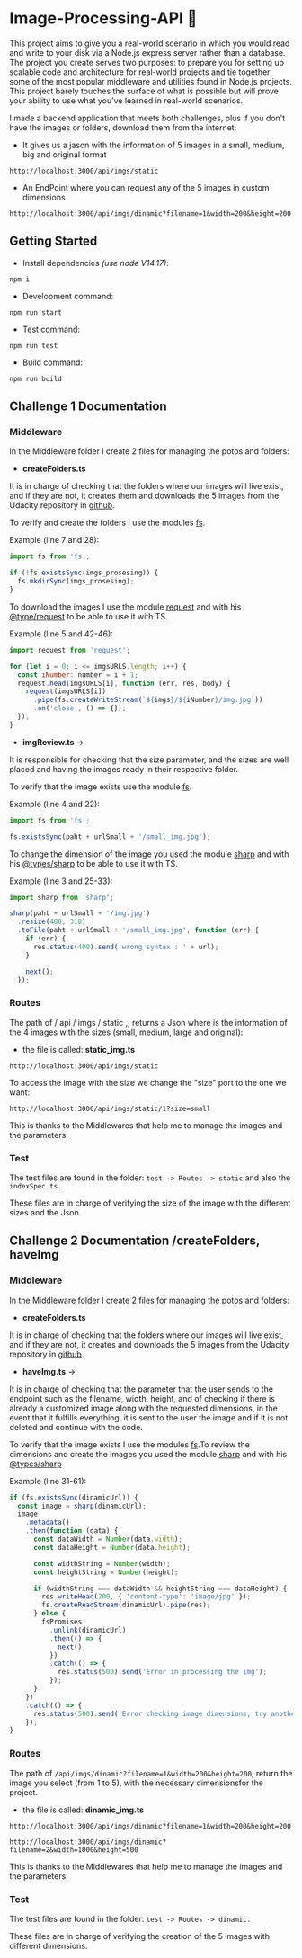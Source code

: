 # Image-Processing-API 🤟

This project aims to give you a real-world scenario in which you would read and write to your disk via a Node.js express server rather than a database. The project you create serves two purposes: to prepare you for setting up scalable code and architecture for real-world projects and tie together some of the most popular middleware and utilities found in Node.js projects. This project barely touches the surface of what is possible but will prove your ability to use what you’ve learned in real-world scenarios.

I made a backend application that meets both challenges, plus if you don't have the images or folders, download them from the internet:

- It gives us a jason with the information of 5 images in a small, medium, big and original format

```
http://localhost:3000/api/imgs/static
```

- An EndPoint where you can request any of the 5 images in custom dimensions

```
http://localhost:3000/api/imgs/dinamic?filename=1&width=200&height=200
```

## Getting Started

- Install dependencies _(use node V14.17)_:

```
npm i
```

- Development command:

```
npm run start
```

- Test command:

```
npm run test
```

- Build command:

```
npm run build
```

## Challenge 1 Documentation

### Middleware

In the Middleware folder I create 2 files for managing the potos and folders:

- **createFolders.ts**

It is in charge of checking that the folders where our images will live exist, and if they are not, it creates them and downloads the 5 images from the Udacity repository in [github](https://github.com/udacity/nd-0067-c1-building-a-server-project-starter/tree/master/images).

To verify and create the folders I use the modules [fs](https://nodejs.org/docs/latest-v14.x/api/fs.html).

Example (line 7 and 28):

```js
import fs from 'fs';

if (!fs.existsSync(imgs_prosesing)) {
  fs.mkdirSync(imgs_prosesing);
}
```

To download the images I use the module [request](https://www.npmjs.com/package/request) and with his [@type/request](https://www.npmjs.com/package/@types/request) to be able to use it with TS.

Example (line 5 and 42-46):

```js
import request from 'request';

for (let i = 0; i <= imgsURLS.length; i++) {
  const iNumber: number = i + 1;
  request.head(imgsURLS[i], function (err, res, body) {
    request(imgsURLS[i])
      .pipe(fs.createWriteStream(`${imgs}/${iNumber}/img.jpg`))
      .on('close', () => {});
  });
}
```

- **imgReview.ts** ->

It is responsible for checking that the size parameter, and the sizes are well placed and having the images ready in their respective folder.

To verify that the image exists use the module [fs](https://nodejs.org/docs/latest-v14.x/api/fs.html).

Example (line 4 and 22):

```js
import fs from 'fs';

fs.existsSync(paht + urlSmall + '/small_img.jpg');
```

To change the dimension of the image you used the module [sharp](https://www.npmjs.com/package/sharp) and with his [@types/sharp](https://www.npmjs.com/package/@types/sharp) to be able to use it with TS.

Example (line 3 and 25-33):

```js
import sharp from 'sharp';

sharp(paht + urlSmall + '/img.jpg')
  .resize(480, 318)
  .toFile(paht + urlSmall + '/small_img.jpg', function (err) {
    if (err) {
      res.status(400).send('wrong syntax : ' + url);
    }

    next();
  });
```

### Routes

The path of / api / imgs / static ,, returns a Json where is the information of the 4 images with the sizes (small, medium, large and original):

- the file is called: **static_img.ts**

```
http://localhost:3000/api/imgs/static
```

To access the image with the size we change the "size" port to the one we want:

```
http://localhost:3000/api/imgs/static/1?size=small
```

This is thanks to the Middlewares that help me to manage the images and the parameters.

### Test

The test files are found in the folder: `test -> Routes -> static` and also the `indexSpec.ts.`

These files are in charge of verifying the size of the image with the different sizes and the Json.

## Challenge 2 Documentation /createFolders, haveImg

### Middleware

In the Middleware folder I create 2 files for managing the potos and folders:

- **createFolders.ts**

It is in charge of checking that the folders where our images will live exist, and if they are not, it creates and downloads the 5 images from the Udacity repository in [github](https://github.com/udacity/nd-0067-c1-building-a-server-project-starter/tree/master/images).

- **haveImg.ts** ->

It is in charge of checking that the parameter that the user sends to the endpoint such as the filename, width, height, and of checking if there is already a customized image along with the requested dimensions, in the event that it fulfills everything, it is sent to the user the image and if it is not deleted and continue with the code.

To verify that the image exists I use the modules [fs](https://nodejs.org/docs/latest-v14.x/api/fs.html).To review the dimensions and create the images you used the module [sharp](https://www.npmjs.com/package/sharp) and with his [@types/sharp](https://www.npmjs.com/package/@types/sharp)

Example (line 31-61):

```js
if (fs.existsSync(dinamicUrl)) {
  const image = sharp(dinamicUrl);
  image
    .metadata()
    .then(function (data) {
      const dataWidth = Number(data.width);
      const dataHeight = Number(data.height);

      const widthString = Number(width);
      const heightString = Number(height);

      if (widthString === dataWidth && heightString === dataHeight) {
        res.writeHead(200, { 'content-type': 'image/jpg' });
        fs.createReadStream(dinamicUrl).pipe(res);
      } else {
        fsPromises
          .unlink(dinamicUrl)
          .then(() => {
            next();
          })
          .catch(() => {
            res.status(500).send('Error in processing the img');
          });
      }
    })
    .catch(() => {
      res.status(500).send('Error checking image dimensions, try another time');
    });
}
```

### Routes

The path of `/api/imgs/dinamic?filename=1&width=200&height=200`, return the image you select (from 1 to 5), with the necessary dimensionsfor the project.

- the file is called: **dinamic_img.ts**

```
http://localhost:3000/api/imgs/dinamic?filename=1&width=200&height=200
```

```
http://localhost:3000/api/imgs/dinamic?filename=2&width=1000&height=500
```

This is thanks to the Middlewares that help me to manage the images and the parameters.

### Test

The test files are found in the folder: `test -> Routes -> dinamic.`

These files are in charge of verifying the creation of the 5 images with different dimensions.
